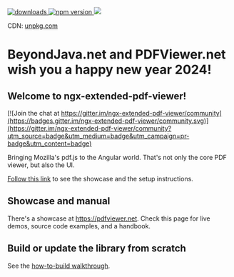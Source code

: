 <p>
  <a href="https://www.npmjs.com/package/ngx-extended-pdf-viewer">
    <img src="https://img.shields.io/npm/dm/ngx-extended-pdf-viewer.svg?style=flat" alt="downloads">
  </a>
  <a href="https://badge.fury.io/js/ngx-extended-pdf-viewer">
    <img src="https://badge.fury.io/js/ngx-extended-pdf-viewer.svg" alt="npm version">
  </a>
  <a href="https://opensource.org/licenses/Apache-2.0"><img src="https://img.shields.io/badge/License-Apache%202.0-brightgreen.svg"></a>
  </p>
  <p>
  CDN: <a href="https://unpkg.com/browse/ngx-extended-pdf-viewer/">unpkg.com</a>
 </p>

# BeyondJava.net and PDFViewer.net wish you a happy new year 2024!

## Welcome to ngx-extended-pdf-viewer!

[![Join the chat at https://gitter.im/ngx-extended-pdf-viewer/community](https://badges.gitter.im/ngx-extended-pdf-viewer/community.svg)](https://gitter.im/ngx-extended-pdf-viewer/community?utm_source=badge&utm_medium=badge&utm_campaign=pr-badge&utm_content=badge)

Bringing Mozilla's pdf.js to the Angular world. That's not only the core PDF viewer, but also the UI.

[Follow this link](https://pdfviewer.net) to see the showcase and the setup instructions.

## Showcase and manual

There's a showcase at <a href="https://pdfviewer.net">https://pdfviewer.net</a>. Check this page for live demos, source code examples, and a handbook.

## Build or update the library from scratch

See the [how-to-build walkthrough](projects/ngx-extended-pdf-viewer/how-to-build.md).
